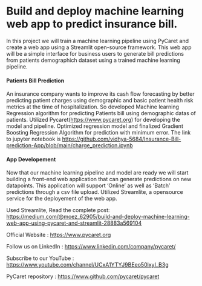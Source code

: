 # Build and deploy machine learning web app to predict insurance bill.

In this project we will train a machine learning pipeline using PyCaret and create a web app using a Streamlit open-source framework. This web app will be a simple interface for business users to generate bill predictions from patients demographich dataset using a trained machine learning pipeline. 

#### Patients Bill Prediction

An insurance company wants to improve its cash flow forecasting by better predicting patient charges using demographic and basic patient health risk metrics at the time of hospitalization. So developed Machine learning Regression algorithm for predicting Patients bill using demographic datas of patients. Utilized Pycaret(https://www.pycaret.org) for developing the model and pipeline. Optimized regression model and finalized Gradient Boosting Regression Algorithm for prediction with minimum error. The link to jupyter notebook is  https://github.com/vidhya-5684/Insurance-Bill-prediction-App/blob/main/charge_prediction.ipynb

#### App Developement
Now that our machine learning pipeline and model are ready we will start building a front-end web application that can generate predictions on new datapoints. This application will support ‘Online’ as well as ‘Batch’ predictions through a csv file upload. Utilized Streamlite, a opensource service for the deployement of the web app.

Used Streamlite, 
Read the complete post: https://medium.com/@moez_62905/build-and-deploy-machine-learning-web-app-using-pycaret-and-streamlit-28883a569104

Official Website : https://www.pycaret.org

Follow us on LinkedIn : https://www.linkedin.com/company/pycaret/

Subscribe to our YouTube : https://www.youtube.com/channel/UCxA1YTYJ9BEeo50lxyI_B3g

PyCaret repository : https://www.github.com/pycaret/pycaret
